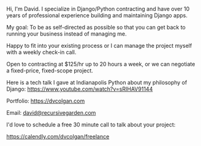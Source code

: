 Hi, I'm David. I specialize in Django/Python contracting and have over 10 years of professional experience building and maintaining Django apps.

My goal: To be as self-directed as possible so that you can get back to running your business instead of managing me.

Happy to fit into your existing process or I can manage the project myself with a weekly check-in call.

Open to contracting at $125/hr up to 20 hours a week, or we can negotiate a fixed-price, fixed-scope project.

Here is a tech talk I gave at Indianapolis Python about my philosophy of Django: https://www.youtube.com/watch?v=sRIHAV91144

Portfolio: https://dvcolgan.com

Email: david@recursivegarden.com

I'd love to schedule a free 30 minute call to talk about your project:

https://calendly.com/dvcolgan/freelance
